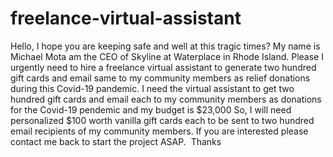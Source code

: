 # freelance-virtual-assistant
Hello, I hope you are keeping safe and well at this tragic times? My name is Michael Mota am the CEO of Skyline at Waterplace in Rhode Island. Please I urgently need to hire a freelance virtual assistant to generate two hundred gift cards and email same to my community members as relief donations during this Covid-19 pandemic. I need the virtual assistant to get two hundred gift cards and email each to my community members as donations for the Covid-19 pendemic and my budget is $23,000 So, I will need personalized $100 worth vanilla gift cards each to be sent to two hundred email recipients of my community members. If you are interested please contact me back to start the project ASAP.  Thanks 
